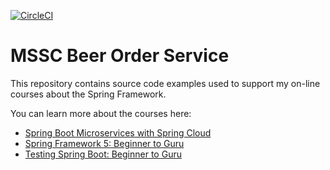 [![CircleCI](https://dl.circleci.com/status-badge/img/gh/yonatanmengesha/mssc-beer-order-service_MS/tree/master.svg?style=svg)](https://dl.circleci.com/status-badge/redirect/gh/yonatanmengesha/mssc-beer-order-service_MS/tree/master)

# MSSC Beer Order Service



This repository contains source code examples used to support my on-line courses about the Spring Framework.

You can learn more about the courses here:
* [Spring Boot Microservices with Spring Cloud](https://www.udemy.com/spring-boot-microservices-with-spring-cloud-beginner-to-guru/?couponCode=GIT_HUB2)
* [Spring Framework 5: Beginner to Guru](https://www.udemy.com/course/spring-framework-5-beginner-to-guru/?couponCode=GITHUB_SFGPETCLINIC)
* [Testing Spring Boot: Beginner to Guru](https://www.udemy.com/testing-spring-boot-beginner-to-guru/?couponCode=GITHUB_REPO_SF5B2G)